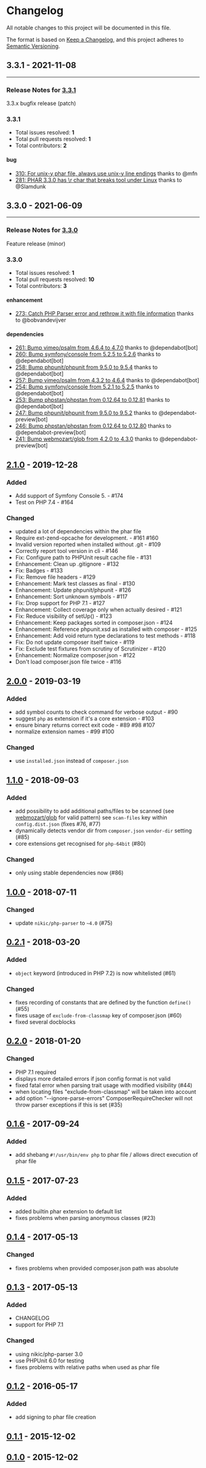 # Changelog

All notable changes to this project will be documented in this file.

The format is based on [Keep a Changelog](https://keepachangelog.com/en/1.0.0/),
and this project adheres to [Semantic Versioning](https://semver.org/spec/v2.0.0.html).

## 3.3.1 - 2021-11-08


-----

### Release Notes for [3.3.1](https://github.com/maglnet/ComposerRequireChecker/milestone/17)

3.3.x bugfix release (patch)

### 3.3.1

- Total issues resolved: **1**
- Total pull requests resolved: **1**
- Total contributors: **2**

#### bug

 - [310: For unix-y phar file, always use unix-y line endings](https://github.com/maglnet/ComposerRequireChecker/pull/310) thanks to @mfn
 - [281: PHAR 3.3.0 has \r char that breaks tool under Linux](https://github.com/maglnet/ComposerRequireChecker/issues/281) thanks to @Slamdunk

## 3.3.0 - 2021-06-09


-----

### Release Notes for [3.3.0](https://github.com/maglnet/ComposerRequireChecker/milestone/15)

Feature release (minor)

### 3.3.0

- Total issues resolved: **1**
- Total pull requests resolved: **10**
- Total contributors: **3**

#### enhancement

 - [273: Catch PHP Parser error and rethrow it with file information](https://github.com/maglnet/ComposerRequireChecker/pull/273) thanks to @bobvandevijver

#### dependencies

 - [261: Bump vimeo/psalm from 4.6.4 to 4.7.0](https://github.com/maglnet/ComposerRequireChecker/pull/261) thanks to @dependabot[bot]
 - [260: Bump symfony/console from 5.2.5 to 5.2.6](https://github.com/maglnet/ComposerRequireChecker/pull/260) thanks to @dependabot[bot]
 - [258: Bump phpunit/phpunit from 9.5.0 to 9.5.4](https://github.com/maglnet/ComposerRequireChecker/pull/258) thanks to @dependabot[bot]
 - [257: Bump vimeo/psalm from 4.3.2 to 4.6.4](https://github.com/maglnet/ComposerRequireChecker/pull/257) thanks to @dependabot[bot]
 - [254: Bump symfony/console from 5.2.1 to 5.2.5](https://github.com/maglnet/ComposerRequireChecker/pull/254) thanks to @dependabot[bot]
 - [253: Bump phpstan/phpstan from 0.12.64 to 0.12.81](https://github.com/maglnet/ComposerRequireChecker/pull/253) thanks to @dependabot[bot]
 - [247: Bump phpunit/phpunit from 9.5.0 to 9.5.2](https://github.com/maglnet/ComposerRequireChecker/pull/247) thanks to @dependabot-preview[bot]
 - [246: Bump phpstan/phpstan from 0.12.64 to 0.12.80](https://github.com/maglnet/ComposerRequireChecker/pull/246) thanks to @dependabot-preview[bot]
 - [241: Bump webmozart/glob from 4.2.0 to 4.3.0](https://github.com/maglnet/ComposerRequireChecker/pull/241) thanks to @dependabot-preview[bot]

## [2.1.0] - 2019-12-28
### Added
- Add support of Symfony Console 5. - #174
- Test on PHP 7.4 - #164

### Changed
- updated a lot of dependencies within the phar file
- Require ext-zend-opcache for development. - #161 #160
- Invalid version reported when installed without .git - #109 
- Correctly report tool version in cli - #146
- Fix: Configure path to PHPUnit result cache file - #131 
- Enhancement: Clean up .gitignore - #132 
- Fix: Badges - #133 
- Fix: Remove file headers - #129 
- Enhancement: Mark test classes as final - #130 
- Enhancement: Update phpunit/phpunit - #126 
- Enhancement: Sort unknown symbols - #117 
- Fix: Drop support for PHP 7.1 - #127 
- Enhancement: Collect coverage only when actually desired - #121 
- Fix: Reduce visibility of setUp() - #123 
- Enhancement: Keep packages sorted in composer.json - #124 
- Enhancement: Reference phpunit.xsd as installed with composer - #125 
- Enhancement: Add void return type declarations to test methods - #118 
- Fix: Do not update composer itself twice - #119 
- Fix: Exclude test fixtures from scrutiny of Scrutinizer - #120 
- Enhancement: Normalize composer.json - #122 
- Don't load composer.json file twice - #116

## [2.0.0] - 2019-03-19
### Added
- add symbol counts to check command for verbose output - #90
- suggest `php` as extension if it's a core extension - #103
- ensure binary returns correct exit code - #89 #98 #107
- normalize extension names - #99 #100

### Changed
- use `installed.json` instead of `composer.json`

## [1.1.0] - 2018-09-03
### Added
- add possibility to add additional paths/files to be scanned (see [webmozart/glob](https://github.com/webmozart/glob) for valid pattern)
  see `scan-files` key within `config.dist.json` (fixes #76, #77)
- dynamically detects vendor dir from `composer.json` `vendor-dir` setting (#85)
- core extensions get recognised for `php-64bit` (#80)

### Changed
- only using stable dependencies now (#86)

## [1.0.0] - 2018-07-11
### Changed
- update `nikic/php-parser` to `~4.0` (#75)

## [0.2.1] - 2018-03-20
### Added
- `object` keyword (introduced in PHP 7.2) is now whitelisted (#61) 

### Changed
- fixes recording of constants that are defined by the function `define()` (#55)
- fixes usage of `exclude-from-classmap` key of composer.json (#60)
- fixed several docblocks 

## [0.2.0] - 2018-01-20
### Changed
- PHP 7.1 required
- displays more detailed errors if json config format is not valid
- fixed fatal error when parsing trait usage with modified visibility (#44)
- when locating files "exclude-from-classmap" will be taken into account
- add option "--ignore-parse-errors"
  ComposerRequireChecker will not throw parser exceptions if this is set (#35)

## [0.1.6] - 2017-09-24
### Added
- add shebang `#!/usr/bin/env php` to phar file / allows direct execution of phar file 

## [0.1.5] - 2017-07-23
### Added
- added builtin phar extension to default list
- fixes problems when parsing anonymous classes (#23)

## [0.1.4] - 2017-05-13
### Changed
- fixes problems when provided composer.json path was absolute

## [0.1.3] - 2017-05-13
### Added
- CHANGELOG
- support for PHP 7.1

### Changed
- using nikic/php-parser 3.0
- use PHPUnit 6.0 for testing
- fixes problems with relative paths when used as phar file

## [0.1.2] - 2016-05-17
### Added
- add signing to phar file creation

## [0.1.1] - 2015-12-02

## [0.1.0] - 2015-12-02

[Unreleased]: https://github.com/maglnet/ComposerRequireChecker/compare/2.1.0...HEAD
[2.1.0]: https://github.com/maglnet/ComposerRequireChecker/compare/2.0.0...2.1.0
[2.0.0]: https://github.com/maglnet/ComposerRequireChecker/compare/1.1.0...2.0.0
[1.1.0]: https://github.com/maglnet/ComposerRequireChecker/compare/1.0.0...1.1.0
[1.0.0]: https://github.com/maglnet/ComposerRequireChecker/compare/0.2.1...1.0.0
[0.2.1]: https://github.com/maglnet/ComposerRequireChecker/compare/0.2.0...0.2.1
[0.2.0]: https://github.com/maglnet/ComposerRequireChecker/compare/0.1.6...0.2.0
[0.1.6]: https://github.com/maglnet/ComposerRequireChecker/compare/0.1.5...0.1.6
[0.1.5]: https://github.com/maglnet/ComposerRequireChecker/compare/0.1.4...0.1.5
[0.1.4]: https://github.com/maglnet/ComposerRequireChecker/compare/0.1.3...0.1.4
[0.1.3]: https://github.com/maglnet/ComposerRequireChecker/compare/0.1.2...0.1.3
[0.1.2]: https://github.com/maglnet/ComposerRequireChecker/compare/0.1.1...0.1.2
[0.1.1]: https://github.com/maglnet/ComposerRequireChecker/compare/0.1.0...0.1.1
[0.1.0]: https://github.com/maglnet/ComposerRequireChecker/compare/8ea36556ad0ccb0618391cff6c1dd53e1e07486f...0.1.0
